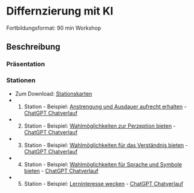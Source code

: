 # Differnzierung mit KI

Fortbildungsformat: 90 min Workshop

## Beschreibung



### Präsentation


### Stationen

- Zum Download: [Stationskarten]()
- 1. Station - Beispiel: [Anstrengung und Ausdauer aufrecht erhalten](/workshop/2024/2024-01_Differnzierung-mit-KI/2024_Diff-UDL-AA.mdd) - [ChatGPT Chatverlauf](https://chat.openai.com/share/25d7c1b4-566c-4988-846a-2b16a956c9fa) 
- 2. Station - Beispiel: [Wahlmöglichkeiten zur Perzeption bieten](/workshop/2024/2024-01_Differnzierung-mit-KI/2024_Diff-UDL-P.md) - [ChatGPT Chatverlauf](https://chat.openai.com/share/80293b56-53ca-4554-b4ef-6f23e2851f66)
- 3. Station - Beispiel: [Wahlmöglichkeiten für das Verständnis bieten](/workshop/2024/2024-01_Differnzierung-mit-KI/2024_Diff-UDL-V.md) - [ChatGPT Chatverlauf]()
- 4. Station - Beispiel: [Wahlmöglichkeiten für Sprache und Symbole bieten](/workshop/2024/2024-01_Differnzierung-mit-KI/2024_Diff-UDL-SS.md) - [ChatGPT Chatverlauf]()
- 5. Station - Beispiel: [Lerninteresse wecken](/workshop/2024/2024-01_Differnzierung-mit-KI/2024_Diff-UDL-LW.md) - [ChatGPT Chatverlauf]()